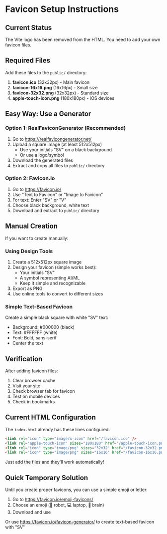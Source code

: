 # Favicon Setup Instructions

## Current Status
The Vite logo has been removed from the HTML. You need to add your own favicon files.

## Required Files

Add these files to the `public/` directory:

1. **favicon.ico** (32x32px) - Main favicon
2. **favicon-16x16.png** (16x16px) - Small size
3. **favicon-32x32.png** (32x32px) - Standard size
4. **apple-touch-icon.png** (180x180px) - iOS devices

## Easy Way: Use a Generator

### Option 1: RealFaviconGenerator (Recommended)
1. Go to https://realfavicongenerator.net/
2. Upload a square image (at least 512x512px)
   - Use your initials "SV" on a black background
   - Or use a logo/symbol
3. Download the generated files
4. Extract and copy all files to `public/` directory

### Option 2: Favicon.io
1. Go to https://favicon.io/
2. Use "Text to Favicon" or "Image to Favicon"
3. For text: Enter "SV" or "V"
4. Choose black background, white text
5. Download and extract to `public/` directory

## Manual Creation

If you want to create manually:

### Using Design Tools
1. Create a 512x512px square image
2. Design your favicon (simple works best):
   - Your initials "SV"
   - A symbol representing AI/ML
   - Keep it simple and recognizable
3. Export as PNG
4. Use online tools to convert to different sizes

### Simple Text-Based Favicon
Create a simple black square with white "SV" text:
- Background: #000000 (black)
- Text: #FFFFFF (white)
- Font: Bold, sans-serif
- Center the text

## Verification

After adding favicon files:

1. Clear browser cache
2. Visit your site
3. Check browser tab for favicon
4. Test on mobile devices
5. Check in bookmarks

## Current HTML Configuration

The `index.html` already has these lines configured:
```html
<link rel="icon" type="image/x-icon" href="/favicon.ico" />
<link rel="apple-touch-icon" sizes="180x180" href="/apple-touch-icon.png" />
<link rel="icon" type="image/png" sizes="32x32" href="/favicon-32x32.png" />
<link rel="icon" type="image/png" sizes="16x16" href="/favicon-16x16.png" />
```

Just add the files and they'll work automatically!

## Quick Temporary Solution

Until you create proper favicons, you can use a simple emoji or letter:

1. Go to https://favicon.io/emoji-favicons/
2. Choose an emoji (🤖 robot, 💻 laptop, 🧠 brain)
3. Download and use

Or use https://favicon.io/favicon-generator/ to create text-based favicon with "SV"
